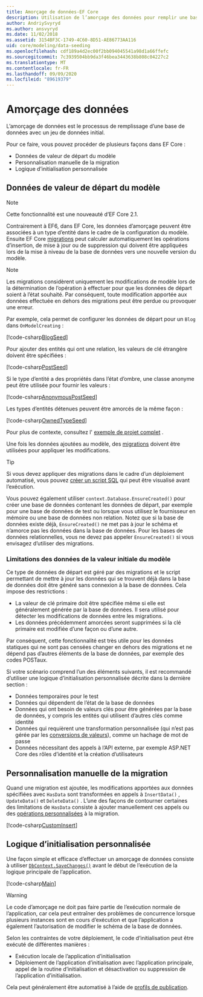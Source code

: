 ```yaml
---
title: Amorçage de données-EF Core
description: Utilisation de l’amorçage des données pour remplir une base de données avec un jeu de données initial à l’aide de Entity Framework Core
author: AndriySvyryd
ms.author: ansvyryd
ms.date: 11/02/2018
ms.assetid: 3154BF3C-1749-4C60-8D51-AE86773AA116
uid: core/modeling/data-seeding
ms.openlocfilehash: cdf189a4d2ec00f2bb094045541a98d1a66ffefc
ms.sourcegitcommit: 7c3939504bb9da3f46bea3443638b808c04227c2
ms.translationtype: MT
ms.contentlocale: fr-FR
ms.lasthandoff: 09/09/2020
ms.locfileid: "89619379"
---
```

# <a name="data-seeding"></a>Amorçage des données

L’amorçage de données est le processus de remplissage d’une base de données avec un jeu de données initial.

Pour ce faire, vous pouvez procéder de plusieurs façons dans EF Core :

* Données de valeur de départ du modèle
* Personnalisation manuelle de la migration
* Logique d’initialisation personnalisée

## <a name="model-seed-data"></a>Données de valeur de départ du modèle

> [!NOTE]
> Cette fonctionnalité est une nouveauté d’EF Core 2.1.

Contrairement à EF6, dans EF Core, les données d’amorçage peuvent être associées à un type d’entité dans le cadre de la configuration du modèle. Ensuite EF Core [migrations](xref:core/managing-schemas/migrations/index) peut calculer automatiquement les opérations d’insertion, de mise à jour ou de suppression qui doivent être appliquées lors de la mise à niveau de la base de données vers une nouvelle version du modèle.

> [!NOTE]
> Les migrations considèrent uniquement les modifications de modèle lors de la détermination de l’opération à effectuer pour que les données de départ soient à l’état souhaité. Par conséquent, toute modification apportée aux données effectuée en dehors des migrations peut être perdue ou provoquer une erreur.

Par exemple, cela permet de configurer les données de départ pour un `Blog` dans `OnModelCreating` :

[!code-csharp[BlogSeed](../../../samples/core/Modeling/DataSeeding/DataSeedingContext.cs?name=BlogSeed)]

Pour ajouter des entités qui ont une relation, les valeurs de clé étrangère doivent être spécifiées :

[!code-csharp[PostSeed](../../../samples/core/Modeling/DataSeeding/DataSeedingContext.cs?name=PostSeed)]

Si le type d’entité a des propriétés dans l’état d’ombre, une classe anonyme peut être utilisée pour fournir les valeurs :

[!code-csharp[AnonymousPostSeed](../../../samples/core/Modeling/DataSeeding/DataSeedingContext.cs?name=AnonymousPostSeed)]

Les types d’entités détenues peuvent être amorcés de la même façon :

[!code-csharp[OwnedTypeSeed](../../../samples/core/Modeling/DataSeeding/DataSeedingContext.cs?name=OwnedTypeSeed)]

Pour plus de contexte, consultez l' [exemple de projet complet](https://github.com/dotnet/EntityFramework.Docs/tree/master/samples/core/Modeling/DataSeeding) .

Une fois les données ajoutées au modèle, des [migrations](xref:core/managing-schemas/migrations/index) doivent être utilisées pour appliquer les modifications.

> [!TIP]
> Si vous devez appliquer des migrations dans le cadre d’un déploiement automatisé, vous pouvez [créer un script SQL](xref:core/managing-schemas/migrations/index#generate-sql-scripts) qui peut être visualisé avant l’exécution.

Vous pouvez également utiliser `context.Database.EnsureCreated()` pour créer une base de données contenant les données de départ, par exemple pour une base de données de test ou lorsque vous utilisez le fournisseur en mémoire ou une base de données non relation. Notez que si la base de données existe déjà, `EnsureCreated()` ne met pas à jour le schéma et n’amorce pas les données dans la base de données. Pour les bases de données relationnelles, vous ne devez pas appeler `EnsureCreated()` si vous envisagez d’utiliser des migrations.

### <a name="limitations-of-model-seed-data"></a>Limitations des données de la valeur initiale du modèle

Ce type de données de départ est géré par des migrations et le script permettant de mettre à jour les données qui se trouvent déjà dans la base de données doit être généré sans connexion à la base de données. Cela impose des restrictions :

* La valeur de clé primaire doit être spécifiée même si elle est généralement générée par la base de données. Il sera utilisé pour détecter les modifications de données entre les migrations.
* Les données précédemment amorcées seront supprimées si la clé primaire est modifiée d’une façon ou d’une autre.

Par conséquent, cette fonctionnalité est très utile pour les données statiques qui ne sont pas censées changer en dehors des migrations et ne dépend pas d’autres éléments de la base de données, par exemple des codes POSTaux.

Si votre scénario comprend l’un des éléments suivants, il est recommandé d’utiliser une logique d’initialisation personnalisée décrite dans la dernière section :

* Données temporaires pour le test
* Données qui dépendent de l’état de la base de données
* Données qui ont besoin de valeurs clés pour être générées par la base de données, y compris les entités qui utilisent d’autres clés comme identité
* Données qui requièrent une transformation personnalisée (qui n’est pas gérée par les [conversions de valeurs](xref:core/modeling/value-conversions)), comme un hachage de mot de passe
* Données nécessitant des appels à l’API externe, par exemple ASP.NET Core des rôles d’identité et la création d’utilisateurs

## <a name="manual-migration-customization"></a>Personnalisation manuelle de la migration

Quand une migration est ajoutée, les modifications apportées aux données spécifiées avec `HasData` sont transformées en appels à `InsertData()` , `UpdateData()` et `DeleteData()` . L’une des façons de contourner certaines des limitations de `HasData` consiste à ajouter manuellement ces appels ou des [opérations personnalisées](xref:core/managing-schemas/migrations/operations) à la migration.

[!code-csharp[CustomInsert](../../../samples/core/Modeling/DataSeeding/Migrations/20181102235626_Initial.cs?name=CustomInsert)]

## <a name="custom-initialization-logic"></a>Logique d’initialisation personnalisée

Une façon simple et efficace d’effectuer un amorçage de données consiste à utiliser [`DbContext.SaveChanges()`](xref:core/saving/index) avant le début de l’exécution de la logique principale de l’application.

[!code-csharp[Main](../../../samples/core/Modeling/DataSeeding/Program.cs?name=CustomSeeding)]

> [!WARNING]
> Le code d’amorçage ne doit pas faire partie de l’exécution normale de l’application, car cela peut entraîner des problèmes de concurrence lorsque plusieurs instances sont en cours d’exécution et que l’application a également l’autorisation de modifier le schéma de la base de données.

Selon les contraintes de votre déploiement, le code d’initialisation peut être exécuté de différentes manières :

* Exécution locale de l’application d’initialisation
* Déploiement de l’application d’initialisation avec l’application principale, appel de la routine d’initialisation et désactivation ou suppression de l’application d’initialisation.

Cela peut généralement être automatisé à l’aide de [profils de publication](/aspnet/core/host-and-deploy/visual-studio-publish-profiles).
